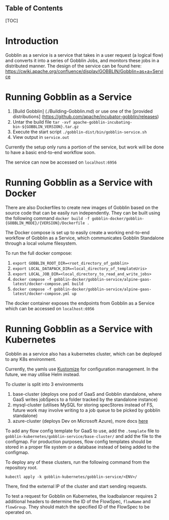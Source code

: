 Table of Contents
--------------------

[TOC]


# Introduction
Gobblin as a service is a service that takes in a user request (a logical flow) and converts it into a series of Gobblin Jobs, and monitors these jobs in a distributed manner.
The design of the service can be found here: https://cwiki.apache.org/confluence/display/GOBBLIN/Gobblin+as+a+Service

# Running Gobblin as a Service
1. [Build Gobblin] (./Building-Gobblin.md) or use one of the [provided distributions] (https://github.com/apache/incubator-gobblin/releases)
2. Untar the build file `tar -xvf apache-gobblin-incubating-bin-${GOBBLIN_VERSION}.tar.gz`
3. Execute the start script `./gobblin-dist/bin/gobblin-service.sh`
4. View output in `service.out`

Currently the setup only runs a portion of the service, but work will be done to have a basic end-to-end workflow soon.

The service can now be accessed on `localhost:6956`

# Running Gobblin as a Service with Docker
There are also Dockerfiles to create new images of Gobblin based on the source code that can be easily run independently.
They can be built using the following command
`docker build -f gobblin-docker/gobblin-{GOBBLIN_MODE}/{VERSION}/Dockerfile .`

The Docker compose is set up to easily create a working end-to-end workflow of Gobblin as a Service, which communicates Gobblin Standalone through a local volume filesystem.

To run the full docker compose:

1. `export GOBBLIN_ROOT_DIR=<root_directory_of_gobblin>`
2. `export LOCAL_DATAPACK_DIR=<local_directory_of_templateUris>`
3. `export LOCAL_JOB_DIR=<local_directory_to_read_and_write_jobs>`
4. `docker compose -f gobblin-docker/gobblin-service/alpine-gaas-latest/docker-compose.yml build`
5. `docker compose -f gobblin-docker/gobblin-service/alpine-gaas-latest/docker-compose.yml up`
 
The docker container exposes the endpoints from Gobblin as a Service which can be accessed on `localhost:6956`

# Running Gobblin as a Service with Kubernetes
Gobblin as a service also has a kubernetes cluster, which can be deployed to any K8s environment.

Currently, the yamls use [Kustomize](https://kubernetes.io/docs/tasks/manage-kubernetes-objects/kustomization/) for configuration management. In the future, we may utilise Helm instead.

To cluster is split into 3 environments
1) base-cluster (deploys one pod of GaaS and Gobblin standalone, where GaaS writes jobSpecs to a folder tracked by the standalone instance)
2) mysql-cluster (utilises MySQL for storing specStores instead of FS, future work may involve writing to a job queue to be picked by gobblin standalone)
3) azure-cluster (deploys Dev on Microsoft Azure), more docs [here](./Azure-Kubernetes-Deployment.md)

To add any flow config template for GaaS to use, add the `.template` file to `gobblin-kubernetes/gobblin-service/base-cluster/` and add the file to the configmap.
For production purposes, flow config templates should be stored in a proper file system or a database instead of being added to the configmap.

To deploy any of these clusters, run the following command from the repository root.
```
kubectl apply -k gobblin-kubernetes/gobblin-service/<ENV>/
```

There, find the external IP of the cluster and start sending requests.


To test a request for Gobblin on Kubernetes, the loadbalancer requires 2 additional headers to determine the ID of the FlowSpec,
`flowName` and `flowGroup`. They should match the specified ID of the FlowSpec to be operated on.
